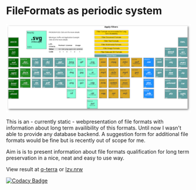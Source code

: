 # FileFormats as periodic system


![Screenshot](0bdd077b2a50.png)

This is an - currently static - webpresentation of file formats with information about long term availibility of this formats. 
Until now I wasn't able to provide any database backend. A suggestion form for additional file formats would be fine but is recently out of scope for me. 

Aim is is to present information about file formats qualification for long term preservation in a nice, neat and easy to use way.

View result at [q-terra](https://www.q-terra.de/lzv/) or [lzv.nrw](https://www.lzv.nrw/dateiformate/)

[![Codacy Badge](https://app.codacy.com/project/badge/Grade/1be6ae2621fe4d3b9369aca884f9daa1)](https://www.codacy.com/gh/aquast/period/dashboard?utm_source=github.com&amp;utm_medium=referral&amp;utm_content=aquast/period&amp;utm_campaign=Badge_Grade)
